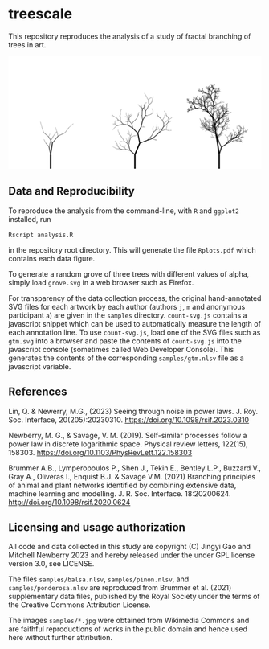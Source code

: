 # treescale

This repository reproduces the analysis of a study of fractal branching of
trees in art.

![three trees](./samples/grove5.svg)

## Data and Reproducibility

To reproduce the analysis from the command-line, with `R` and `ggplot2`
installed, run

```
Rscript analysis.R
```

in the repository root directory. This will generate the file `Rplots.pdf`
which contains each data figure.

To generate a random grove of three trees with different values of alpha,
simply load `grove.svg` in a web browser such as Firefox.

For transparency of the data collection process, the original hand-annotated
SVG files for each artwork by each author (authors `j`, `m` and anonymous
participant `a`) are given in the `samples` directory. `count-svg.js` contains
a javascript snippet which can be used to automatically measure the length of
each annotation line. To use `count-svg.js`, load one of the SVG files such as
`gtm.svg` into a browser and paste the contents of `count-svg.js` into the
javascript console (sometimes called Web Developer Console). This generates the
contents of the corresponding `samples/gtm.nlsv` file as a javascript variable.

## References

Lin, Q. & Newerry, M.G., (2023) Seeing through noise in power laws. J. 
Roy. Soc. Interface, 20(205):20230310.
https://doi.org/10.1098/rsif.2023.0310

Newberry, M. G., & Savage, V. M. (2019). Self-similar processes follow a power
law in discrete logarithmic space. Physical review letters, 122(15), 158303.
https://doi.org/10.1103/PhysRevLett.122.158303

Brummer A.B., Lymperopoulos P., Shen J., Tekin E., Bentley L.P., Buzzard V.,
Gray A., Oliveras I., Enquist B.J. & Savage V.M. (2021) Branching principles of
animal and plant networks identified by combining extensive data, machine
learning and modelling. J. R. Soc. Interface. 18:20200624.
http://doi.org/10.1098/rsif.2020.0624

## Licensing and usage authorization

All code and data collected in this study are copyright (C) Jingyi Gao and
Mitchell Newberry 2023 and hereby released under the under GPL license version
3.0, see LICENSE.

The files `samples/balsa.nlsv`, `samples/pinon.nlsv`, and
`samples/ponderosa.nlsv` are reproduced from Brummer et al. (2021)
supplementary data files, published by the Royal Society under the terms of the
Creative Commons Attribution License.

The images `samples/*.jpg` were obtained from Wikimedia Commons and are
faithful reproductions of works in the public domain and hence used here
without further attribution.
